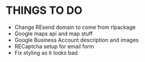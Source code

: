 # THINGS TO DO

- Change REsend domain to come from rlpackage
- Google maps api and map stuff
- Google Business Account description and images
- RECaptcha setup for email form
- Fix styling as it looks bad